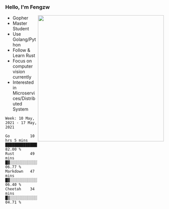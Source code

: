 ### Hello, I'm Fengzw

<img align="right" src="https://github-readme-stats.vercel.app/api?username=zhiwei-Feng&show_icons=true&icon_color=000000&text_color=000000&bg_color=ffffff&hide_title=false&title_color=000000" width="400" />

- Gopher
- Master Student
- Use Golang/Python
- Follow & Learn Rust
- Focus on computer vision currently
- Interested in Microservices/Distributed System
  
<!--START_SECTION:waka-->
```text
Week: 10 May, 2021 - 17 May, 2021

Go         10 hrs 5 mins   ████████████████████▓░░░░   82.00 % 
Rust       49 mins         █▓░░░░░░░░░░░░░░░░░░░░░░░   06.77 % 
Markdown   47 mins         █▓░░░░░░░░░░░░░░░░░░░░░░░   06.40 % 
Cheetah    34 mins         █▒░░░░░░░░░░░░░░░░░░░░░░░   04.71 % 
```
<!--END_SECTION:waka-->
</p>



<!--
[![github stats](https://github-readme-stats.vercel.app/api?username=zhiwei-Feng&theme=tokyonight&show_icons=true)](https://github.com/anuraghazra/github-readme-stats)
-->




<!--
**zhiwei-Feng/zhiwei-Feng** is a ✨ _special_ ✨ repository because its `README.md` (this file) appears on your GitHub profile.

Here are some ideas to get you started:

- 🔭 I’m currently working on ...
- 🌱 I’m currently learning ...
- 👯 I’m looking to collaborate on ...
- 🤔 I’m looking for help with ...
- 💬 Ask me about ...
- 📫 How to reach me: ...
- 😄 Pronouns: ...
- ⚡ Fun fact: ...
-->



